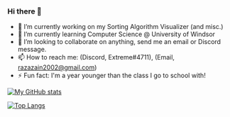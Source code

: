 ### Hi there 👋

<!--
**zainaraza43/zainaraza43** is a ✨ _special_ ✨ repository because its `README.md` (this file) appears on your GitHub profile.
-->

- 🔭 I’m currently working on my Sorting Algorithm Visualizer (and misc.)
- 🌱 I’m currently learning Computer Science @ University of Windsor
- 👯 I’m looking to collaborate on anything, send me an email or Discord message.
- 📫 How to reach me: (Discord, Extreme#4711), (Email, razazain2002@gmail.com)
- ⚡ Fun fact: I'm a year younger than the class I go to school with!

[![My GitHub stats](https://github-readme-stats.vercel.app/api?username=zainaraza43&count_private=true&show_icons=true&include_all_commits=true&theme=merko)](https://github.com/zainaraza43/github-readme-stats)

[![Top Langs](https://github-readme-stats.vercel.app/api/top-langs/?username=zainaraza43&layout=compact&theme=merko)](https://github.com/zainaraza43/github-readme-stats)

